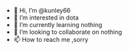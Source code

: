 - 👋 Hi, I’m @kunley66
- 👀 I’m interested in dota 
- 🌱 I’m currently learning nothing
- 💞️ I’m looking to collaborate on nothing
- 📫 How to reach me ,sorry

<!---
kunley66/kunley66 is a ✨ special ✨ repository because its `README.md` (this file) appears on your GitHub profile.
You can click the Preview link to take a look at your changes.
--->
